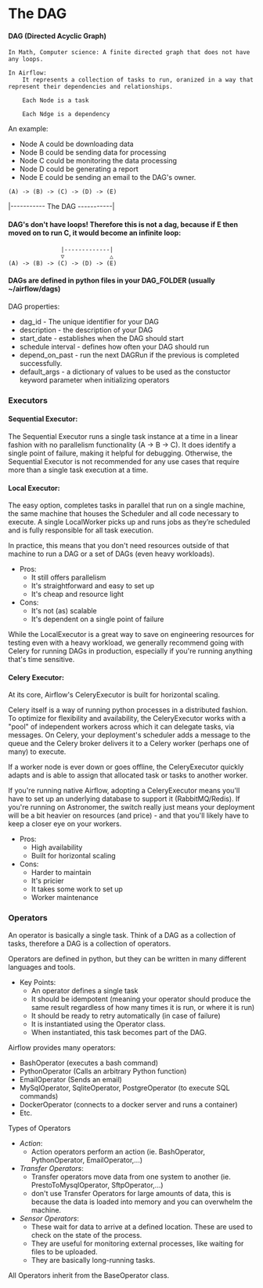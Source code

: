 # The DAG

#### DAG (Directed Acyclic Graph)

```
In Math, Computer science: A finite directed graph that does not have any loops.

In Airflow:
	It represents a collection of tasks to run, oranized in a way that represent their dependencies and relationships.

	Each Node is a task

	Each Ndge is a dependency
```



An example:

- Node A could be downloading data
- Node B could be sending data for processing
- Node C could be monitoring the data processing
- Node D could be generating a report
- Node E could be sending an email to the DAG's owner.

```
(A) -> (B) -> (C) -> (D) -> (E)
```

   |----------- The DAG -----------|

#### DAG's don't have loops! Therefore this is not a dag, because if E then moved on to run C, it would become an infinite loop:

```text
               |-------------|
               ▽             △
(A) -> (B) -> (C) -> (D) -> (E)
```



#### DAGs are defined in python files in your DAG_FOLDER (usually ~/airflow/dags)

DAG properties:
- dag_id - The unique identifier for your DAG
- description - the description of your DAG
- start_date - establishes when the DAG should start
- schedule interval - defines how often your DAG should run
- depend_on_past - run the next DAGRun if the previous is completed successfully.
- default_args - a dictionary of values to be used as the constuctor keyword parameter when initializing operators


### Executors

#### Sequential Executor:

The Sequential Executor runs a single task instance at a time in a linear fashion with no parallelism functionality (A → B → C). It does identify a single point of failure, making it helpful for debugging. Otherwise, the Sequential Executor is not recommended for any use cases that require more than a single task execution at a time.


#### Local Executor: 

The easy option, completes tasks in parallel that run on a single machine, the same machine that houses the Scheduler and all code necessary to execute. A single LocalWorker picks up and runs jobs as they’re scheduled and is fully responsible for all task execution.

In practice, this means that you don't need resources outside of that machine to run a DAG or a set of DAGs (even heavy workloads).

- Pros:
    - It still offers parallelism 
    - It's straightforward and easy to set up
    - It's cheap and resource light
- Cons:
    - It's not (as) scalable
    - It's dependent on a single point of failure

While the LocalExecutor is a great way to save on engineering resources for testing even with a heavy workload, we generally recommend going with Celery for running DAGs in production, especially if you're running anything that's time sensitive.

#### Celery Executor:

At its core, Airflow's CeleryExecutor is built for horizontal scaling.

Celery itself is a way of running python processes in a distributed fashion. To optimize for flexibility and availability, the CeleryExecutor works with a "pool" of independent workers across which it can delegate tasks, via messages. On Celery, your deployment's scheduler adds a message to the queue and the Celery broker delivers it to a Celery worker (perhaps one of many) to execute.

If a worker node is ever down or goes offline, the CeleryExecutor quickly adapts and is able to assign that allocated task or tasks to another worker.

If you're running native Airflow, adopting a CeleryExecutor means you'll have to set up an underlying database to support it (RabbitMQ/Redis). If you're running on Astronomer, the switch really just means your deployment will be a bit heavier on resources (and price) - and that you'll likely have to keep a closer eye on your workers.

- Pros:
    - High availability
    - Built for horizontal scaling
- Cons:
    - Harder to maintain
    - It's pricier
    - It takes some work to set up
    - Worker maintenance

### Operators

An operator is basically a single task. Think of a DAG as a collection of tasks, therefore a DAG is a collection of operators.

Operators are defined in python, but they can be written in many different languages and tools.

- Key Points:
    - An operator defines a single task
    - It should be idempotent (meaning your operator should produce the same result regardless of how many times it is run, or where it is run)
    - It should be ready to retry automatically (in case of failure)
    - It is instantiated using the Operator class.
    - When instantiated, this task becomes part of the DAG.


Airflow provides many operators:
- BashOperator (executes a bash command)
- PythonOperator (Calls an arbitrary Python function)
- EmailOperator (Sends an email)
- MySqlOperator, SqliteOperator, PostgreOperator (to execute SQL commands)
- DockerOperator (connects to a docker server and runs a container)
- Etc.

Types of Operators
- *Action*: 
    - Action operators perform an action (ie. BashOperator, PythonOperator, EmailOperator,...)
- *Transfer Operators*:
    - Transfer operators move data from one system to another (ie. PrestoToMysqlOperator, SftpOperator,...)
    - don't use Transfer Operators for large amounts of data, this is because the data is loaded into memory and you can overwhelm the machine.
- *Sensor Operators*: 
    - These wait for data to arrive at a defined location. These are used to check on the state of the process.
    - They are useful for monitoring external processes, like waiting for files to be uploaded.
    - They are basically long-running tasks.
    
All Operators inherit from the BaseOperator class. 




